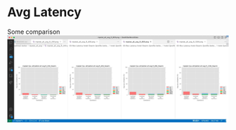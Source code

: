 # Avg Latency
Some comparison
![Avg_Latency_comparison_2Profile_better_customizaConSet](mpstat_all_avg_t_10_c_30_frontCore4_wrk_1_hotel_2profile_better_customizaConSet.jpg)
